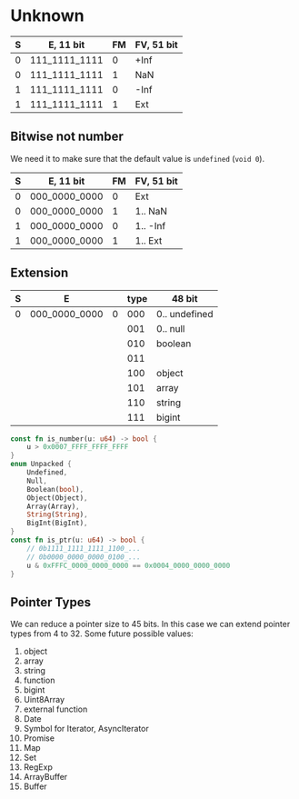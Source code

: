 # Unknown

|S|E, 11 bit    |FM|FV, 51 bit|
|-|-------------|--|----------|
|0|111_1111_1111|0 |+Inf      |
|0|111_1111_1111|1 |NaN       |
|1|111_1111_1111|0 |-Inf      |
|1|111_1111_1111|1 |Ext       |

## Bitwise not number

We need it to make sure that the default value is `undefined` (`void 0`).

|S|E, 11 bit    |FM|FV, 51 bit|
|-|-------------|--|----------|
|0|000_0000_0000|0 |Ext       |
|0|000_0000_0000|1 |1.. NaN   |
|1|000_0000_0000|0 |1.. -Inf  |
|1|000_0000_0000|1 |1.. Ext   |

## Extension

|S|E            | |type|48 bit        |
|-|-------------|-|----|--------------|
|0|000_0000_0000|0|000 |0.. undefined |
| |             | |001 |0.. null      |
| |             | |010 |boolean       |
| |             | |011 |              |
| |             | |100 |object        |
| |             | |101 |array         |
| |             | |110 |string        |
| |             | |111 |bigint        |

```rust
const fn is_number(u: u64) -> bool {
    u > 0x0007_FFFF_FFFF_FFFF
}
enum Unpacked {
    Undefined,
    Null,
    Boolean(bool),
    Object(Object),
    Array(Array),
    String(String),
    BigInt(BigInt),
}
const fn is_ptr(u: u64) -> bool {
    // 0b1111_1111_1111_1100_...
    // 0b0000_0000_0000_0100_...
    u & 0xFFFC_0000_0000_0000 == 0x0004_0000_0000_0000
}
```

## Pointer Types

We can reduce a pointer size to 45 bits. In this case we can extend pointer types from 4 to 32. Some future possible values:

1. object
2. array
3. string
4. function
5. bigint
6. Uint8Array
7. external function
8. Date
9. Symbol for Iterator, AsyncIterator
10. Promise
11. Map
12. Set
13. RegExp
14. ArrayBuffer
15. Buffer

